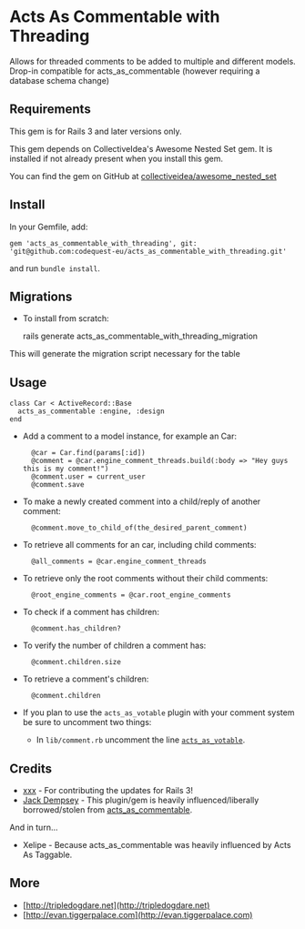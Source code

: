 Acts As Commentable with Threading
===================

Allows for threaded comments to be added to multiple and different models.
Drop-in compatible for acts_as_commentable (however requiring a database
schema change)

Requirements
------------
This gem is for Rails 3 and later versions only.

This gem depends on CollectiveIdea's Awesome Nested Set gem. It is installed if
not already present when you install this gem.

You can find the gem on GitHub at [collectiveidea/awesome_nested_set]

[collectiveidea/awesome_nested_set]: https://github.com/collectiveidea/awesome_nested_set

Install
-------
In your Gemfile, add:

    gem 'acts_as_commentable_with_threading', git: 'git@github.com:codequest-eu/acts_as_commentable_with_threading.git'

and run `bundle install`.

Migrations
----------
* To install from scratch:

    rails generate acts_as_commentable_with_threading_migration

This will generate the migration script necessary for the table

Usage
-----
    class Car < ActiveRecord::Base
      acts_as_commentable :engine, :design
    end

* Add a comment to a model instance, for example an Car:

        @car = Car.find(params[:id])
        @comment = @car.engine_comment_threads.build(:body => "Hey guys this is my comment!")
        @comment.user = current_user
        @comment.save

* To make a newly created comment into a child/reply of another comment:

        @comment.move_to_child_of(the_desired_parent_comment)

* To retrieve all comments for an car, including child comments:

        @all_comments = @car.engine_comment_threads

* To retrieve only the root comments without their child comments:

        @root_engine_comments = @car.root_engine_comments

* To check if a comment has children:

        @comment.has_children?

* To verify the number of children a comment has:

        @comment.children.size

* To retrieve a comment's children:

        @comment.children

* If you plan to use the `acts_as_votable` plugin with your comment system be
  sure to uncomment two things:

  * In `lib/comment.rb` uncomment the line [`acts_as_votable`][L9].

[L9]: https://github.com/elight/acts_as_commentable_with_threading/blob/master/lib/generators/acts_as_commentable_with_threading_migration/templates/comment.rb#L9

Credits
-------

* [xxx](https://github.com/xxx) - For contributing the updates for Rails 3!
* [Jack Dempsey](https://github.com/jackdempsey) - This plugin/gem is heavily
  influenced/liberally borrowed/stolen from [acts_as_commentable].

And in turn...

* Xelipe - Because acts_as_commentable was heavily influenced by Acts As Taggable.

[acts_as_commentable]: https://github.com/jackdempsey/acts_as_commentable

More
----
* [http://tripledogdare.net](http://tripledogdare.net)
* [http://evan.tiggerpalace.com](http://evan.tiggerpalace.com)
